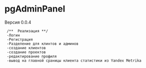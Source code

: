 # pgAdminPanel
Версия 0.0.4

     /**  Реализация **/
     -Логин
     -Регистрация
     -Разделение для клинтов и админов
     -создание клиентов
     -создание проектов
     -редактирование профиля
     -вывод на главной сраницы клиента статистики из Yandex Metrika
